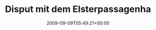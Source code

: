 ---
retweeted: false
source: <a href="http://twitter.com" rel="nofollow">Twitter Web Client</a>
entities:
  hashtags: []
  symbols: []
  user_mentions: []
  urls: []
display_text_range:
- '0'
- '130'
favorite_count: '0'
id_str: '3858072690'
truncated: false
retweet_count: '0'
id: '3858072690'
created_at: Wed Sep 09 05:49:21 +0000 2009
favorited: false
full_text: Disput mit dem Elsterpassagenhausmeister. Wollte mir nicht erklären wie
  ein Fahrradparkverbotsschild aussieht. Welcome to germany!
lang: de
tags:
- pesos:twitter
date: '2009-09-09T05:49:21+00:00'
src: https://twitter.com/bascht/status/3858072690
original_url: https://twitter.com/bascht/status/3858072690
type: twitter_tweet
text: Disput mit dem Elsterpassagenhausmeister. Wollte mir nicht erklären wie ein
  Fahrradparkverbotsschild aussieht. Welcome to germany!
title: Disput mit dem Elsterpassagenha

---